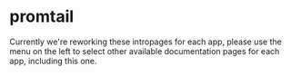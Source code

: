 # promtail

Currently we're reworking these intropages for each app, please use the menu on the left to select other available documentation pages for each app, including this one.
